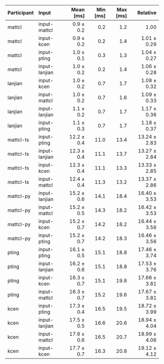 | Participant | Input | Mean [ms] | Min [ms] | Max [ms] | Relative |
|:---|:---|---:|---:|---:|---:|
| mattcl | input-mattcl | 0.9 ± 0.2 | 0.2 | 1.2 | 1.00 |
| mattcl | input-kcen | 0.9 ± 0.2 | 0.2 | 1.4 | 1.01 ± 0.29 |
| mattcl | input-pting | 1.0 ± 0.1 | 0.3 | 1.3 | 1.04 ± 0.27 |
| mattcl | input-lanjian | 1.0 ± 0.2 | 0.2 | 1.4 | 1.06 ± 0.28 |
| lanjian | input-kcen | 1.0 ± 0.2 | 0.7 | 1.7 | 1.08 ± 0.32 |
| lanjian | input-mattcl | 1.0 ± 0.2 | 0.7 | 1.6 | 1.09 ± 0.33 |
| lanjian | input-lanjian | 1.1 ± 0.2 | 0.7 | 1.7 | 1.17 ± 0.36 |
| lanjian | input-pting | 1.1 ± 0.3 | 0.7 | 1.7 | 1.18 ± 0.37 |
| mattcl-ts | input-pting | 12.2 ± 0.4 | 11.0 | 13.4 | 13.24 ± 2.83 |
| mattcl-ts | input-lanjian | 12.3 ± 0.4 | 11.1 | 13.7 | 13.27 ± 2.84 |
| mattcl-ts | input-kcen | 12.3 ± 0.4 | 11.1 | 13.3 | 13.33 ± 2.85 |
| mattcl-ts | input-mattcl | 12.4 ± 0.4 | 11.3 | 13.2 | 13.37 ± 2.86 |
| mattcl-py | input-lanjian | 15.2 ± 0.6 | 14.1 | 18.4 | 16.40 ± 3.53 |
| mattcl-py | input-mattcl | 15.2 ± 0.5 | 14.3 | 18.2 | 16.42 ± 3.53 |
| mattcl-py | input-kcen | 15.2 ± 0.7 | 14.2 | 18.2 | 16.44 ± 3.56 |
| mattcl-py | input-pting | 15.2 ± 0.7 | 14.2 | 18.3 | 16.46 ± 3.56 |
| pting | input-pting | 16.1 ± 0.5 | 15.1 | 18.8 | 17.46 ± 3.74 |
| pting | input-lanjian | 16.2 ± 0.6 | 15.1 | 18.8 | 17.53 ± 3.76 |
| pting | input-kcen | 16.3 ± 0.7 | 15.1 | 19.8 | 17.66 ± 3.81 |
| pting | input-mattcl | 16.3 ± 0.7 | 15.2 | 19.6 | 17.67 ± 3.81 |
| kcen | input-pting | 17.3 ± 0.4 | 16.5 | 19.5 | 18.72 ± 3.99 |
| kcen | input-lanjian | 17.5 ± 0.5 | 16.6 | 20.6 | 18.94 ± 4.04 |
| kcen | input-mattcl | 17.6 ± 0.6 | 16.5 | 20.7 | 18.99 ± 4.06 |
| kcen | input-kcen | 17.7 ± 0.7 | 16.3 | 20.8 | 19.12 ± 4.12 |
